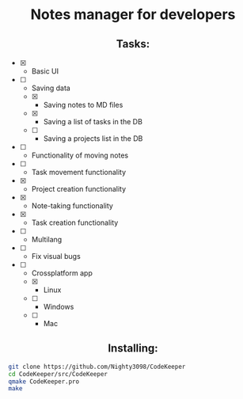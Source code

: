 <h1 align="center">Notes manager for developers</h1>

<h2 align="center">Tasks:</h2>

  - [X] - Basic UI
  
  - [ ] - Saving data
    - [X] - Saving notes to MD files
    - [X] - Saving a list of tasks in the DB
    - [ ] - Saving a projects list  in the DB
  
  - [ ] - Functionality of moving notes
  - [ ] - Task movement functionality
  - [X] - Project creation functionality
  - [X] - Note-taking functionality
  - [X] - Task creation functionality
  - [ ] - Multilang
  - [ ] - Fix visual bugs
  
  - [ ] - Crossplatform app
    - [X] - Linux
    - [ ] - Windows
    - [ ] - Mac
  

<h2 align="center">Installing: </h2>

```bash
git clone https://github.com/Nighty3098/CodeKeeper
cd CodeKeeper/src/CodeKeeper
qmake CodeKeeper.pro
make
```
